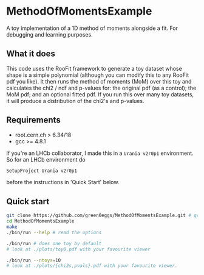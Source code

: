 MethodOfMomentsExample
======================

A toy implementation of a 1D method of moments alongside a fit.
For debugging and learning purposes.

What it does
------------
This code uses the RooFit framework to generate a toy dataset whose shape is a simple polynomial (although you can modify this to any RooFit pdf you like).
It then runs the method of moments (MoM) over this toy and calculates the chi2 / ndf and p-values for: the original pdf (as a control); the MoM pdf; and an optional fitted pdf.
If you run this over many toy datasets, it will produce a distribution of the chi2's and p-values.

Requirements
------------
* root.cern.ch > 6.34/18
* gcc >= 4.8.1

If you're an LHCb collaborator, I made this in a `Urania v2r0p1` environment.
So for an LHCb environment do
```bash
SetupProject Urania v2r0p1
```
before the instructions in 'Quick Start' below.

Quick start
-----------
```bash
git clone https://github.com/green0eggs/MethodOfMomentsExample.git # grab this code
cd MethodOfMomentsExample
make
./bin/run --help # read the options
```


```bash
./bin/run # does one toy by default
# look at ./plots/toy0.pdf with your favourite viewer
```


```bash
./bin/run --ntoys=10
# look at ./plots/{chi2s,pvals}.pdf with your favourite viewer.
```
